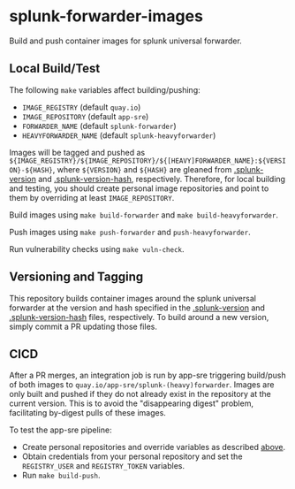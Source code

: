 # splunk-forwarder-images
Build and push container images for splunk universal forwarder.

## Local Build/Test
The following `make` variables affect building/pushing:
- `IMAGE_REGISTRY` (default `quay.io`)
- `IMAGE_REPOSITORY` (default `app-sre`)
- `FORWARDER_NAME` (default `splunk-forwarder`)
- `HEAVYFORWARDER_NAME` (default `splunk-heavyforwarder`)

Images will be tagged and pushed as `${IMAGE_REGISTRY}/${IMAGE_REPOSITORY}/${[HEAVY]FORWARDER_NAME}:${VERSION}-${HASH}`, where `${VERSION}` and `${HASH}` are gleaned from [.splunk-version](.splunk-version) and [.splunk-version-hash](.splunk-version-hash), respectively.
Therefore, for local building and testing, you should create personal image repositories and point to them by overriding at least `IMAGE_REPOSITORY`.

Build images using `make build-forwarder` and `make build-heavyforwarder`.

Push images using `make push-forwarder` and `push-heavyforwarder`.

Run vulnerability checks using `make vuln-check`.

## Versioning and Tagging
This repository builds container images around the splunk universal forwarder at the version and hash specified in the [.splunk-version](.splunk-version) and [.splunk-version-hash](.splunk-version-hash) files, respectively.
To build around a new version, simply commit a PR updating those files.

## CICD
After a PR merges, an integration job is run by app-sre triggering build/push of both images to `quay.io/app-sre/splunk-(heavy)forwarder`.
Images are only built and pushed if they do not already exist in the repository at the current version.
This is to avoid the "disappearing digest" problem, facilitating by-digest pulls of these images.

To test the app-sre pipeline:
- Create personal repositories and override variables as described [above](#local-buildtest).
- Obtain credentials from your personal repository and set the `REGISTRY_USER` and `REGISTRY_TOKEN` variables.
- Run `make build-push`.
